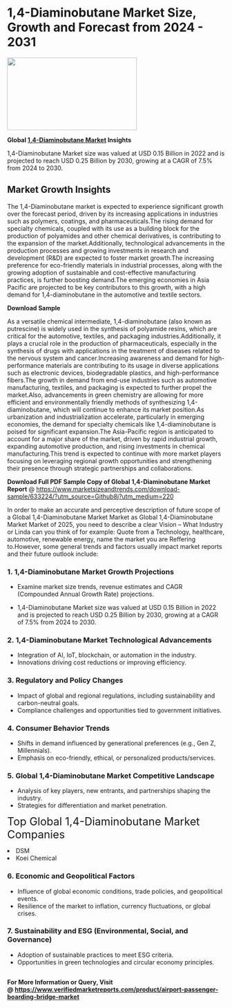 <H1>1,4-Diaminobutane Market Size, Growth and Forecast from 2024 - 2031</H1><img class="aligncenter size-medium wp-image-584254" src="https://thirdeyenews.in/wp-content/uploads/2024/09/Global-Market-Research-300x168.jpeg" alt="" width="300" height="168" /><p><strong>Global&nbsp;<a href="https://www.marketsizeandtrends.com/download-sample/633224/?utm_source=Github8j?utm_medium=220">1,4-Diaminobutane Market</a> Insights</strong></p><p>1,4-Diaminobutane Market size was valued at USD 0.15 Billion in 2022 and is projected to reach USD 0.25 Billion by 2030, growing at a CAGR of 7.5% from 2024 to 2030.</p><p><h2>Market Growth Insights</h2> <p>The 1,4-Diaminobutane market is expected to experience significant growth over the forecast period, driven by its increasing applications in industries such as polymers, coatings, and pharmaceuticals.The rising demand for specialty chemicals, coupled with its use as a building block for the production of polyamides and other chemical derivatives, is contributing to the expansion of the market.Additionally, technological advancements in the production processes and growing investments in research and development (R&D) are expected to foster market growth.The increasing preference for eco-friendly materials in industrial processes, along with the growing adoption of sustainable and cost-effective manufacturing practices, is further boosting demand.The emerging economies in Asia Pacific are projected to be key contributors to this growth, with a high demand for 1,4-diaminobutane in the automotive and textile sectors.</p> <p><strong>Download Sample</strong></p> <p>As a versatile chemical intermediate, 1,4-diaminobutane (also known as putrescine) is widely used in the synthesis of polyamide resins, which are critical for the automotive, textiles, and packaging industries.Additionally, it plays a crucial role in the production of pharmaceuticals, especially in the synthesis of drugs with applications in the treatment of diseases related to the nervous system and cancer.Increasing awareness and demand for high-performance materials are contributing to its usage in diverse applications such as electronic devices, biodegradable plastics, and high-performance fibers.The growth in demand from end-use industries such as automotive manufacturing, textiles, and packaging is expected to further propel the market.Also, advancements in green chemistry are allowing for more efficient and environmentally friendly methods of synthesizing 1,4-diaminobutane, which will continue to enhance its market position.As urbanization and industrialization accelerate, particularly in emerging economies, the demand for specialty chemicals like 1,4-diaminobutane is poised for significant expansion.The Asia-Pacific region is anticipated to account for a major share of the market, driven by rapid industrial growth, expanding automotive production, and rising investments in chemical manufacturing.This trend is expected to continue with more market players focusing on leveraging regional growth opportunities and strengthening their presence through strategic partnerships and collaborations.</p> <p><span class=""><strong>Download Full PDF Sample Copy of Global 1,4-Diaminobutane Market Report</strong> @ <a href="https://www.marketsizeandtrends.com/download-sample/633224/?utm_source=Github8j?utm_medium=220" target="_blank">https://www.marketsizeandtrends.com/download-sample/633224/?utm_source=Github8j?utm_medium=220</a></span></p><p>In order to make an accurate and perceptive description of future scope of a Global&nbsp;1,4-Diaminobutane Market Market as Global&nbsp;1,4-Diaminobutane Market Market of 2025, you need to describe a clear Vision &ndash; What Industry or Linda can you think of for example: Quote from a Technology, healthcare, automotive, renewable energy, name the market you are Reffering to.However, some general trends and factors usually impact market reports and their future outlook include:</p><h3>1.&nbsp;<strong>1,4-Diaminobutane Market Growth Projections</strong></h3><ul><li>Examine market size trends, revenue estimates and CAGR (Compounded Annual Growth Rate) projections.</li><li><p>1,4-Diaminobutane Market size was valued at USD 0.15 Billion in 2022 and is projected to reach USD 0.25 Billion by 2030, growing at a CAGR of 7.5% from 2024 to 2030.</p></li></ul><h3>2.&nbsp;<strong>1,4-Diaminobutane Market Technological Advancements</strong></h3><ul><li>Integration of AI, IoT, blockchain, or automation in the industry.</li><li>Innovations driving cost reductions or improving efficiency.</li></ul><h3>3.&nbsp;<strong>Regulatory and Policy Changes</strong></h3><ul><li>Impact of global and regional regulations, including sustainability and carbon-neutral goals.</li><li>Compliance challenges and opportunities tied to government initiatives.</li></ul><h3>4.&nbsp;<strong>Consumer Behavior Trends</strong></h3><ul><li>Shifts in demand influenced by generational preferences (e.g., Gen Z, Millennials).</li><li>Emphasis on eco-friendly, ethical, or personalized products/services.</li></ul><h3>5.&nbsp;<strong>Global 1,4-Diaminobutane Market Competitive Landscape</strong></h3><ul><li>Analysis of key players, new entrants, and partnerships shaping the industry.</li><li>Strategies for differentiation and market penetration.</li></ul><p data-pm-slice="1 1 []"><span style="color: inherit; font-family: inherit; font-size: 25px;">Top Global 1,4-Diaminobutane Market Companies</span></p><div class="" data-test-id=""><p><li>DSM</li><li> Koei Chemical</li></p></div><h3>6.&nbsp;<strong>Economic and Geopolitical Factors</strong></h3><ul><li>Influence of global economic conditions, trade policies, and geopolitical events.</li><li>Resilience of the market to inflation, currency fluctuations, or global crises.</li></ul><h3>7.&nbsp;<strong>Sustainability and ESG (Environmental, Social, and Governance)</strong></h3><ul><li>Adoption of sustainable practices to meet ESG criteria.</li><li>Opportunities in green technologies and circular economy principles.</li></ul><h2><strong style="font-size: 14px;">For More Information or Query, Visit @&nbsp;</strong><a style="background-color: #ffffff; font-size: 14px;" href="https://www.marketsizeandtrends.com/report/1-4-diaminobutane-market/" target="_blank">https://www.verifiedmarketreports.com/product/airport-passenger-boarding-bridge-market</a></h2>